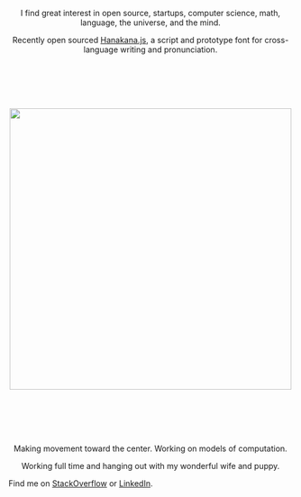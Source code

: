 
<p align="center">I find great interest in open source, startups, computer science, math, language, the universe, and the mind.</p>

<p align="center">Recently open sourced <a href="https://github.com/lancejpollard/hanakana.js">Hanakana.js</a>, a script and prototype font for cross-language writing and pronunciation.</p>

<br/>
<br/>
<br/>
<br/>

<p align='center'>
  <img src='https://github.com/lancejpollard/hanakana.js/blob/build/title.png?raw=true' width='500'/>
</p>

<br/>
<br/>
<br/>
<br/>

<p align="center">Making movement toward the center. Working on models of computation.</p>

<p align="center">Working full time and hanging out with my wonderful wife and puppy.</p>

Find me on [StackOverflow](https://stackoverflow.com/users/169992/lance-pollard) or [LinkedIn](https://www.linkedin.com/in/lancejpollard/).